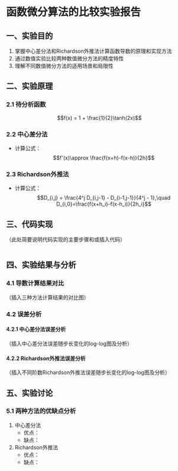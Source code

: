 # 函数微分算法的比较实验报告
## 一、实验目的
1. 掌握中心差分法和Richardson外推法计算函数导数的原理和实现方法
2. 通过数值实验比较两种数值微分方法的精度特性
3. 理解不同数值微分方法的适用场景和局限性
## 二、实验原理
### 2.1 待分析函数
$$f(x) = 1 + \frac{1}{2}\tanh(2x)$$

### 2.2 中心差分法
- 计算公式：
  $$f'(x)\approx \frac{f(x+h)-f(x-h)}{2h}$$
### 2.3 Richardson外推法
- 计算公式：
  $$D_{i,j} = \frac{4^j D_{i,j-1} - D_{i-1,j-1}}{4^j - 1},\quad D_{i,0}=\frac{f(x+h_i)-f(x-h_i)}{2h_i}$$
## 三、代码实现
（此处简要说明代码实现的主要步骤和或插入代码）
```python

```

## 四、实验结果与分析
### 4.1 导数计算结果对比
（插入三种方法计算结果的对比图）

### 4.2 误差分析 
#### 4.2.1 中心差分法误差分析
（插入中心差分法误差随步长变化的log-log图及分析）
#### 4.2.2 Richardson外推法误差分析
（插入不同阶数Richardson外推法误差随步长变化的log-log图及分析）

## 五、实验讨论
### 5.1 两种方法的优缺点分析
1. 中心差分法
   - 优点：
   - 缺点：
2. Richardson外推法
   - 优点：
   - 缺点：
